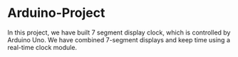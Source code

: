 # Arduino-Project
In this project, we have built 7 segment display clock, which is  controlled by Arduino Uno.   We have combined 7-segment displays and keep time using a real-time clock module.
